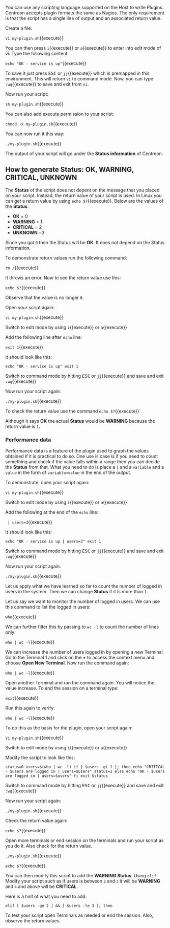 You can use any scripting language supported on the Host to write Plugins. Centreon accepts plugin formats the same as Nagios. The only requirement is that the script has a single line of output and an associated return value.

Create a file:

`vi my-plugin.sh`{{execute}}

You can then press `i`{{execute}} or `a`{{execute}} to enter into edit mode of vi. Type the following content:

`echo "OK - service is up"`{{execute}}

To save it just press <kbd>ESC</kbd> or `jj`{{execute}} which is premapped in this environment. This will return `vi` to command mode. Now, you can type `:wq`{{execute}} to save and exit from `vi`.

Now run your script:

`sh my-plugin.sh`{{execute}}

You can also add execute permission to your script:

`chmod +x my-plugin.sh`{{execute}}

You can now run it this way:

`./my-plugin.sh`{{execute}}

The output of your script will go under the **Status information** of Centreon.

## How to generate Status: OK, WARNING, CRITICAL, UNKNOWN

The **Status** of the script does not depent on the message that you placed on your script. Instead, the return value of your script is used. In Linux you can get a return value by using `echo $?`{{execute}}. Below are the values of the **Status**. 

- **OK** = 0
- **WARNING** = 1
- **CRITICAL** = 2
- **UNKNOWN** =3

Since you got `0` then the Status will be **OK**. It does not depend on the Status information.

To demonstrate return values run the following command:

`rm /`{{execute}} 

It throws an error. Now to see the return value use this:

`echo $?`{{execute}}

Observe that the value is no longer `0`.

Open your script again:

`vi my-plugin.sh`{{execute}}

Switch to edit mode by using `i`{{execute}} or `a`{{execute}}

Add the following line after `echo` line:

`exit 1`{{execute}}

It should look like this:

`echo "OK - service is up"
exit 1`

Switch to command mode by hitting <kbd>ESC</kbd> or `jj`{{execute}} and save and exit `:wq`{{execute}}

Now run your script again:

`./my-plugin.sh`{{execute}}

To check the return value use the command `echo $?`{{execute}}`.

Although it says **OK** the actual **Status** would be **WARNING** because the return value is `1`.

### Performance data

Performance data is a feature of the plugin used to graph the values obtained if it is practical to do so. One use is case is if you need to count something and check if the value falls within a range then you can decide the **Status** from that. What you need to do is place a `|` and a `variable` and a `value` in the form of `variable=value` in the end of the output.

To demonstrate, open your script again:

`vi my-plugin.sh`{{execute}}

Switch to edit mode by using `i`{{execute}} or `a`{{execute}}

Add the following at the end of the `echo` line:

` | users=3`{{execute}}

It should look like this:

`echo "OK - service is up | users=3"
exit 1`

Switch to command mode by hitting <kbd>ESC</kbd> or `jj`{{execute}} and save and exit `:wq`{{execute}}

Now run your script again:

`./my-plugin.sh`{{execute}}

Let us apply what we have learned so far to count the number of logged in users in the system. Then we can change **Status** if it is more than `1`.

Let us say we want to monitor the number of logged in users. We can use this command to list the logged in users:

`who`{{execute}}

We can further filter this by passing to `wc -l` to count the number of lines only:

`who | wc -l`{{execute}}

We can increase the number of users logged in by opening a new Terminal. Go to the Terminal 1 and click on the **+** to access the context menu and choose **Open New Terminal**. Now run the command again:

`who | wc -l`{{execute}}

Open another Terminal and run the command again. You will notice the value increase. To end the session on a terminal type:

`exit`{{execute}}

Run this again to verify:

`who | wc -l`{{execute}}

To do this as the basis for the plugin, open your script again:

`vi my-plugin.sh`{{execute}}

Switch to edit mode by using `i`{{execute}} or `a`{{execute}}

Modify the script to look like this:

`status=0
users=$(who | wc -l)
if [ $users -gt 1 ]; then
    echo "CRITICAL - $users are logged in | users=$users"
    status=2
else
    echo "OK - $users are logged in | users=$users"
fi
exit $status`

Switch to command mode by hitting <kbd>ESC</kbd> or `jj`{{execute}} and save and exit `:wq`{{execute}}

Now run your script again:

`./my-plugin.sh`{{execute}}

Check the return value again:

`echo $?`{{execute}}

Open more terminals or end session on the terminals and run your script as you do it. Also check for the return value.

`./my-plugin.sh`{{execute}}

`echo $?`{{execute}}

You can then modify this script to add the **WARNING Status**. Using `elif`. Modify your script such as if users is between `2` and `3` it will be **WARNING** and `4` and above will be **CRITICAL**.

Here is a hint of what you need to add:

`elif [ $users -ge 2 ] && [ $users -le 3 ]; then`

To test your script open Terminals as needed or end the session. Also, observe the return values.
